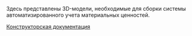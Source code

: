 Здесь представлены 3D-модели, необходимые для сборки системы автоматизированного учета материальных ценностей.  
  
[Конструкторская документация](https://drive.google.com/open?id=1HbgC7w0PaUVz2gz1vH9qXI7NfYORpwHb)
